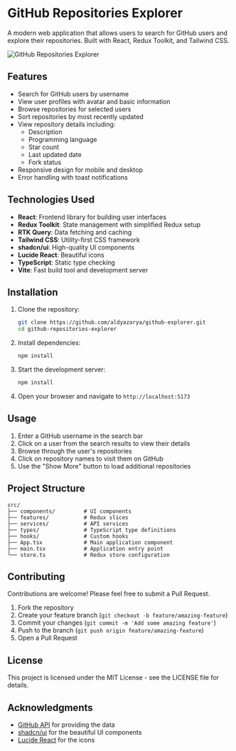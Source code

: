 # GitHub Repositories Explorer

A modern web application that allows users to search for GitHub users and explore their repositories. Built with React, Redux Toolkit, and Tailwind CSS.

![GitHub Repositories Explorer](https://res.cloudinary.com/aldyazarya/image/upload/v1742226825/Screenshot_2025-03-17_at_22.43.50_dar2vn.png)

## Features

- Search for GitHub users by username
- View user profiles with avatar and basic information
- Browse repositories for selected users
- Sort repositories by most recently updated
- View repository details including:
  - Description
  - Programming language
  - Star count
  - Last updated date
  - Fork status
- Responsive design for mobile and desktop
- Error handling with toast notifications

## Technologies Used

- **React**: Frontend library for building user interfaces
- **Redux Toolkit**: State management with simplified Redux setup
- **RTK Query**: Data fetching and caching
- **Tailwind CSS**: Utility-first CSS framework
- **shadcn/ui**: High-quality UI components
- **Lucide React**: Beautiful icons
- **TypeScript**: Static type checking
- **Vite**: Fast build tool and development server

## Installation

1. Clone the repository:
   ```bash
   git clone https://github.com/aldyazarya/github-explorer.git
   cd github-repositories-explorer
2. Install dependencies:
   ```bash
   npm install
3. Start the development server:
   ```bash
   npm install
4. Open your browser and navigate to `http://localhost:5173`

## Usage

1. Enter a GitHub username in the search bar
2. Click on a user from the search results to view their details
3. Browse through the user's repositories
4. Click on repository names to visit them on GitHub
5. Use the "Show More" button to load additional repositories

## Project Structure

```plaintext
src/
├── components/         # UI components
├── features/           # Redux slices
├── services/           # API services
├── types/              # TypeScript type definitions
├── hooks/              # Custom hooks
├── App.tsx             # Main application component
├── main.tsx            # Application entry point
└── store.ts            # Redux store configuration
```

## Contributing

Contributions are welcome! Please feel free to submit a Pull Request.

1. Fork the repository
2. Create your feature branch (`git checkout -b feature/amazing-feature`)
3. Commit your changes (`git commit -m 'Add some amazing feature'`)
4. Push to the branch (`git push origin feature/amazing-feature`)
5. Open a Pull Request

## License

This project is licensed under the MIT License - see the LICENSE file for details.

## Acknowledgments

- [GitHub API](https://docs.github.com/en/rest) for providing the data
- [shadcn/ui](https://ui.shadcn.com/) for the beautiful UI components
- [Lucide React](https://lucide.dev/) for the icons